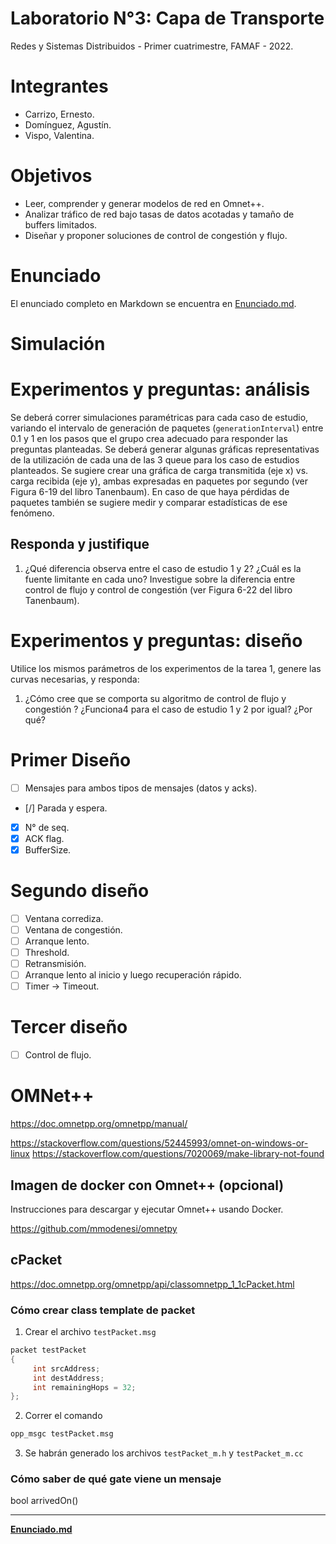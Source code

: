 # Laboratorio N°3: Capa de Transporte

Redes y Sistemas Distribuidos - Primer cuatrimestre, FAMAF - 2022.

# Integrantes
- Carrizo, Ernesto.
- Domínguez, Agustín.
- Vispo, Valentina.

# Objetivos

- Leer, comprender y generar modelos de red en Omnet++.
- Analizar tráfico de red bajo tasas de datos acotadas y tamaño de buffers limitados.
- Diseñar y proponer soluciones de control de congestión y flujo.

# Enunciado

El enunciado completo en Markdown se encuentra en [Enunciado.md](Enunciado.md).

# Simulación

# Experimentos y preguntas: análisis

Se deberá correr simulaciones paramétricas para cada caso de estudio, variando el intervalo de
generación de paquetes (`generationInterval`) entre 0.1 y 1 en los pasos que el grupo crea
adecuado para responder las preguntas planteadas.
Se deberá generar algunas gráficas representativas de la utilización de cada una de las 3
queue para los caso de estudios planteados.
Se sugiere crear una gráfica de carga transmitida (eje x) vs. carga recibida (eje y), ambas
expresadas en paquetes por segundo (ver Figura 6-19 del libro Tanenbaum). En caso de que
haya pérdidas de paquetes también se sugiere medir y comparar estadísticas de ese
fenómeno.

## Responda y justifique

1. ¿Qué diferencia observa entre el caso de estudio 1 y 2? ¿Cuál es la fuente limitante en
cada uno? Investigue sobre la diferencia entre control de flujo y control de congestión
(ver Figura 6-22 del libro Tanenbaum).

# Experimentos y preguntas: diseño
Utilice los mismos parámetros de los experimentos de la tarea 1, genere las curvas necesarias,
y responda:

1. ¿Cómo cree que se comporta su algoritmo de control de flujo y congestión ? ¿Funciona4
para el caso de estudio 1 y 2 por igual? ¿Por qué?

# Primer Diseño

- [ ] Mensajes para ambos tipos de mensajes (datos y acks).
- [/] Parada y espera.
- [x] N° de seq.
- [x] ACK flag.
- [x] BufferSize.

# Segundo diseño

- [ ] Ventana corrediza.
- [ ] Ventana de congestión.
- [ ] Arranque lento.
- [ ] Threshold.
- [ ] Retransmisión.
- [ ] Arranque lento al inicio y luego recuperación rápido.
- [ ] Timer -> Timeout.

# Tercer diseño

- [ ] Control de flujo.

# OMNet++

https://doc.omnetpp.org/omnetpp/manual/

https://stackoverflow.com/questions/52445993/omnet-on-windows-or-linux
https://stackoverflow.com/questions/7020069/make-library-not-found

## Imagen de docker con Omnet++ (opcional)

Instrucciones para descargar y ejecutar Omnet++ usando Docker.

https://github.com/mmodenesi/omnetpy

## cPacket
https://doc.omnetpp.org/omnetpp/api/classomnetpp_1_1cPacket.html

### Cómo crear class template de packet

1) Crear el archivo `testPacket.msg`

```cpp
packet testPacket
{
     int srcAddress;
     int destAddress;
     int remainingHops = 32;
};
```

2) Correr el comando

```bash
opp_msgc testPacket.msg
```

3) Se habrán generado los archivos `testPacket_m.h` y `testPacket_m.cc`

### Cómo saber de qué gate viene un mensaje

bool arrivedOn()

---

**[Enunciado.md](Enunciado.md)**
